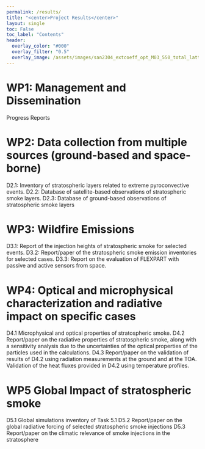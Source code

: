 ```yaml
---
permalink: /results/
title: "<center>Project Results</center>"
layout: single
toc: False
toc_label: "Contents"
header:
  overlay_color: "#000"
  overlay_filter: "0.5"
  overlay_image: /assets/images/san2304_extcoeff_opt_M03_550_total_lattime_pres9000.png
---
```


# WP1: Management and Dissemination
Progress Reports

# WP2: Data collection from multiple sources (ground-based and space-borne)
D2.1: Inventory of stratospheric layers related to extreme pyroconvective events. 
D2.2: Database of satellite-based observations of stratospheric smoke layers. 
D2.3: Database of ground-based observations of stratospheric smoke layers

# WP3: Wildfire Emissions
D3.1: Report of the injection heights of stratospheric smoke for selected events.
D3.2: Report/paper of the stratospheric smoke emission inventories for selected cases. 
D3.3: Report on the evaluation of FLEXPART with passive and active sensors from space.

# WP4: Optical and microphysical characterization and radiative impact on specific cases
D4.1 Microphysical and optical properties of stratospheric smoke.
D4.2 Report/paper on the radiative properties of stratospheric smoke, along with a sensitivity analysis due to the uncertainties of the optical properties of the particles used in the calculations.
D4.3 Report/paper on the validation of results of D4.2 using radiation measurements at the ground and at the TOA. Validation of the heat fluxes provided in D4.2 using temperature profiles.

# WP5 Global Impact of stratospheric smoke
D5.1 Global simulations inventory of Task 5.1
D5.2 Report/paper on the global radiative forcing of selected stratospheric smoke injections 
D5.3 Report/paper on the climatic relevance of smoke injections in the stratosphere